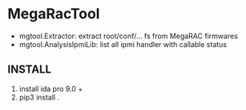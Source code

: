 # MegaRacTool

- mgtool.Extractor: extract root/conf/... fs from MegaRAC firmwares
- mgtool.AnalysisIpmiLib: list all ipmi handler with callable status

## INSTALL

1. install ida pro 9.0 +
2. pip3 install .
